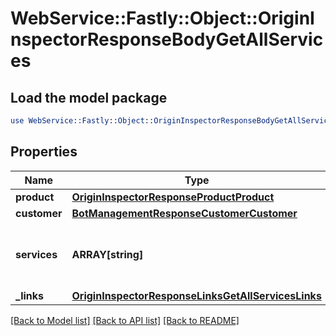 # WebService::Fastly::Object::OriginInspectorResponseBodyGetAllServices

## Load the model package
```perl
use WebService::Fastly::Object::OriginInspectorResponseBodyGetAllServices;
```

## Properties
Name | Type | Description | Notes
------------ | ------------- | ------------- | -------------
**product** | [**OriginInspectorResponseProductProduct**](OriginInspectorResponseProductProduct.md) |  | [optional] 
**customer** | [**BotManagementResponseCustomerCustomer**](BotManagementResponseCustomerCustomer.md) |  | [optional] 
**services** | **ARRAY[string]** | A list of services with Origin Inspector enabled. | [optional] 
**_links** | [**OriginInspectorResponseLinksGetAllServicesLinks**](OriginInspectorResponseLinksGetAllServicesLinks.md) |  | [optional] 

[[Back to Model list]](../README.md#documentation-for-models) [[Back to API list]](../README.md#documentation-for-api-endpoints) [[Back to README]](../README.md)


